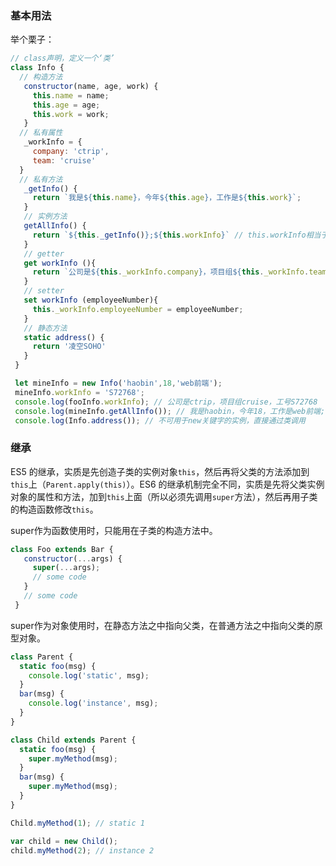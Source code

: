### 基本用法

举个栗子：

```js
// class声明，定义一个‘类’
class Info {
  // 构造方法
   constructor(name, age, work) {
     this.name = name;
     this.age = age;
     this.work = work;
   }
  // 私有属性
   _workInfo = {
     company: 'ctrip',
     team: 'cruise'
  }
  // 私有方法
   _getInfo() {
     return `我是${this.name}，今年${this.age}，工作是${this.work}`;
   }   
   // 实例方法
   getAllInfo() {
     return `${this._getInfo()};${this.workInfo}` // this.workInfo相当于一个实例属性
   }
   // getter
   get workInfo (){
     return `公司是${this._workInfo.company}，项目组${this._workInfo.team}，工号${this._workInfo.employeeNumber || '未知'}`;
   }
   // setter
   set workInfo (employeeNumber){
     this._workInfo.employeeNumber = employeeNumber;
   }
   // 静态方法
   static address() {
     return '凌空SOHO'
   }
 }

 let mineInfo = new Info('haobin',18,'web前端');
 mineInfo.workInfo = 'S72768'; 
 console.log(fooInfo.workInfo); // 公司是ctrip，项目组cruise，工号S72768
 console.log(mineInfo.getAllInfo()); // 我是haobin，今年18，工作是web前端;公司是ctrip，项目组cruise，工号S72768
 console.log(Info.address()); // 不可用于new关键字的实例，直接通过类调用
```

### 继承

ES5 的继承，实质是先创造子类的实例对象`this`，然后再将父类的方法添加到`this`上（`Parent.apply(this)`）。ES6 的继承机制完全不同，实质是先将父类实例对象的属性和方法，加到`this`上面（所以必须先调用`super`方法），然后再用子类的构造函数修改`this`。

super作为函数使用时，只能用在子类的构造方法中。

```js
class Foo extends Bar {
   constructor(...args) {
     super(...args);
     // some code
   }
   // some code
 }
```

super作为对象使用时，在静态方法之中指向父类，在普通方法之中指向父类的原型对象。

```js
class Parent {
  static foo(msg) {
    console.log('static', msg);
  }
  bar(msg) {
    console.log('instance', msg);
  }
}

class Child extends Parent {
  static foo(msg) {
    super.myMethod(msg);
  }
  bar(msg) {
    super.myMethod(msg);
  }
}

Child.myMethod(1); // static 1

var child = new Child();
child.myMethod(2); // instance 2
```















